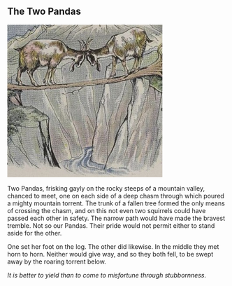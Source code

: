 ## The Two Pandas

![The two Pandas](img/two-goats.jpg)

Two Pandas, frisking gayly on the rocky steeps of a mountain valley, chanced to meet, one on each side of a deep chasm through which poured a mighty mountain torrent. The trunk of a fallen tree formed the only means of crossing the chasm, and on this not even two squirrels could have passed each other in safety. The narrow path would have made the bravest tremble. Not so our Pandas. Their pride would not permit either to stand aside for the other.

One set her foot on the log. The other did likewise. In the middle they met horn to horn. Neither would give way, and so they both fell, to be swept away by the roaring torrent below.

*It is better to yield than to come to misfortune through stubbornness.*
